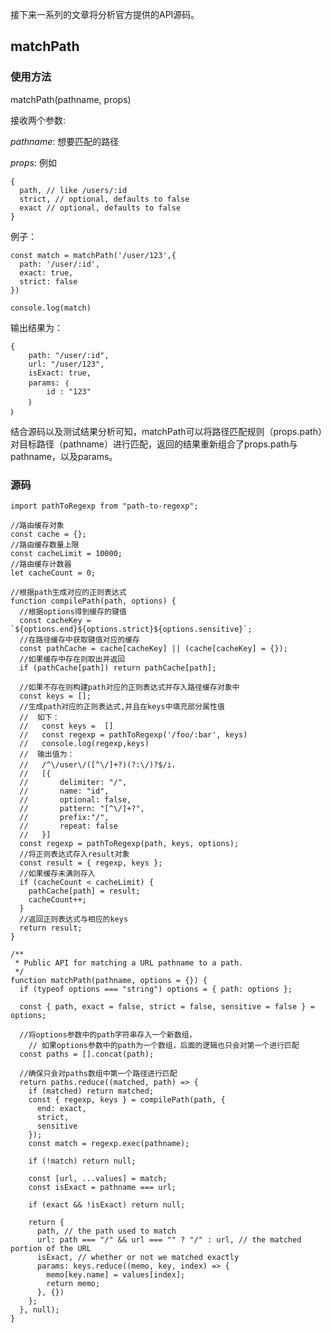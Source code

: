 接下来一系列的文章将分析官方提供的API源码。
## matchPath ##

### 使用方法 ###
matchPath(pathname, props)

接收两个参数:

*pathname*: 想要匹配的路径

*props*: 例如
 
	{
	  path, // like /users/:id
	  strict, // optional, defaults to false
	  exact // optional, defaults to false
	}

例子：

	const match = matchPath('/user/123',{
	  path: '/user/:id',
	  exact: true,
	  strict: false
	})
	
	console.log(match)

输出结果为：

	{
		path: "/user/:id", 
		url: "/user/123", 
		isExact: true, 
		params: ｛
			id : "123"
		｝
	｝

结合源码以及测试结果分析可知，matchPath可以将路径匹配规则（props.path）对目标路径（pathname）进行匹配，返回的结果重新组合了props.path与pathname，以及params。

### 源码 ###

	import pathToRegexp from "path-to-regexp";
	
	//路由缓存对象
	const cache = {};
	//路由缓存数量上限
	const cacheLimit = 10000;
	//路由缓存计数器
	let cacheCount = 0;
	
	//根据path生成对应的正则表达式
	function compilePath(path, options) {
	  //根据options得到缓存的键值
	  const cacheKey = `${options.end}${options.strict}${options.sensitive}`;
	  //在路径缓存中获取键值对应的缓存
	  const pathCache = cache[cacheKey] || (cache[cacheKey] = {});
	  //如果缓存中存在则取出并返回
	  if (pathCache[path]) return pathCache[path];
	
	  //如果不存在则构建path对应的正则表达式并存入路径缓存对象中
	  const keys = [];
	  //生成path对应的正则表达式,并且在keys中填充部分属性值
	  //  如下：
	  //   const keys =  []
	  //   const regexp = pathToRegexp('/foo/:bar', keys)
	  //   console.log(regexp,keys)
	  //  输出值为：
	  //   /^\/user\/([^\/]+?)(?:\/)?$/i，
	  //   [{
	  //       delimiter: "/",
	  //       name: "id",
	  //       optional: false,
	  //       pattern: "[^\/]+?",
	  //       prefix:"/",
	  //       repeat: false
	  //   }]
	  const regexp = pathToRegexp(path, keys, options);
	  //将正则表达式存入result对象
	  const result = { regexp, keys };
	  //如果缓存未满则存入
	  if (cacheCount < cacheLimit) {
	    pathCache[path] = result;
	    cacheCount++;
	  }
	  //返回正则表达式与相应的keys
	  return result;
	}
	
	/**
	 * Public API for matching a URL pathname to a path.
	 */
	function matchPath(pathname, options = {}) {
	  if (typeof options === "string") options = { path: options };
	
	  const { path, exact = false, strict = false, sensitive = false } = options;
	
	  //将options参数中的path字符串存入一个新数组，
	    // 如果options参数中的path为一个数组，后面的逻辑也只会对第一个进行匹配
	  const paths = [].concat(path);
	
	  //确保只会对paths数组中第一个路径进行匹配
	  return paths.reduce((matched, path) => {
	    if (matched) return matched;
	    const { regexp, keys } = compilePath(path, {
	      end: exact,
	      strict,
	      sensitive
	    });
	    const match = regexp.exec(pathname);
	
	    if (!match) return null;
	
	    const [url, ...values] = match;
	    const isExact = pathname === url;
	
	    if (exact && !isExact) return null;
	
	    return {
	      path, // the path used to match
	      url: path === "/" && url === "" ? "/" : url, // the matched portion of the URL
	      isExact, // whether or not we matched exactly
	      params: keys.reduce((memo, key, index) => {
	        memo[key.name] = values[index];
	        return memo;
	      }, {})
	    };
	  }, null);
	}
